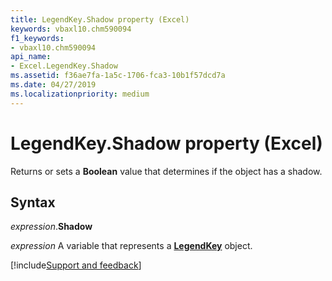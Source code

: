 ```yaml
---
title: LegendKey.Shadow property (Excel)
keywords: vbaxl10.chm590094
f1_keywords:
- vbaxl10.chm590094
api_name:
- Excel.LegendKey.Shadow
ms.assetid: f36ae7fa-1a5c-1706-fca3-10b1f57dcd7a
ms.date: 04/27/2019
ms.localizationpriority: medium
---
```



# LegendKey.Shadow property (Excel)

Returns or sets a **Boolean** value that determines if the object has a shadow.


## Syntax

_expression_.**Shadow**

_expression_ A variable that represents a **[LegendKey](excel.legendkey(object).md)** object.




[!include[Support and feedback](~/includes/feedback-boilerplate.md)]